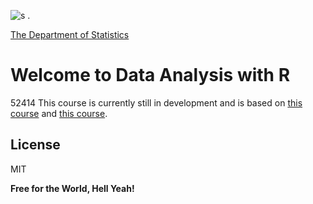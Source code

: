 ![s](http://math.huji.ac.il/~workshop2017/huji2.jpg) . 

[The Department of Statistics](http://new.huji.ac.il/en)

# **Welcome to Data Analysis with R**
52414
This course is currently still in development and is based on [this course](https://github.com/datasciencelabs/2017) and [this course](http://www.john-ros.com/Rcourse/). 


License
----

MIT


**Free for the World, Hell Yeah!**
